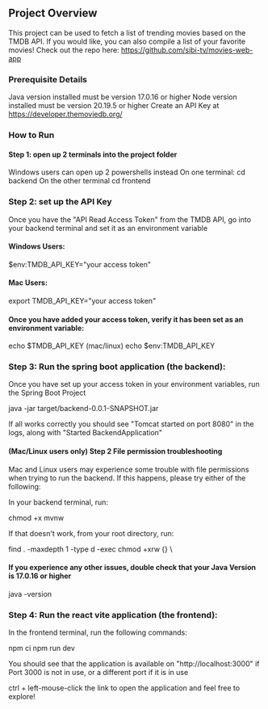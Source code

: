 ## Project Overview

This project can be used to fetch a list of trending movies based on the TMDB API.
If you would like, you can also compile a list of your favorite movies!
Check out the repo here: https://github.com/sibi-tv/movies-web-app

### Prerequisite Details
Java version installed must be version 17.0.16 or higher
Node version installed must be version 20.19.5 or higher
Create an API Key at https://developer.themoviedb.org/

### How to Run

#### Step 1: open up 2 terminals into the project folder
Windows users can open up 2 powershells instead
On one terminal: cd backend
On the other terminal cd frontend

### Step 2: set up the API Key
Once you have the "API Read Access Token" from the TMDB API, go into your backend terminal and set it as an environment variable

#### Windows Users:
$env:TMDB_API_KEY="your access token"

#### Mac Users:
export TMDB_API_KEY="your access token"

#### Once you have added your access token, verify it has been set as an environment variable:
echo $TMDB_API_KEY (mac/linux)
echo $env:TMDB_API_KEY

### Step 3: Run the spring boot application (the backend):
Once you have set up your access token in your environment variables, run the Spring Boot Project

java -jar target/backend-0.0.1-SNAPSHOT.jar

If all works correctly you should see "Tomcat started on port 8080" in the logs, along with "Started BackendApplication"

#### (Mac/Linux users only) Step 2 File permission troubleshooting
Mac and Linux users may experience some trouble with file permissions when trying to run the backend.
If this happens, please try either of the following:

In your backend terminal, run:

chmod +x mvnw

If that doesn't work, from your root directory, run:

find . -maxdepth 1 -type d -exec chmod +xrw {} \

#### If you experience any other issues, double check that your Java Version is 17.0.16 or higher
java -version

### Step 4: Run the react vite application (the frontend):
In the frontend terminal, run the following commands:

npm ci
npm run dev

You should see that the application is available on "http://localhost:3000" if Port 3000 is not in use, or a different port if it is in use

ctrl + left-mouse-click the link to open the application and feel free to explore!


